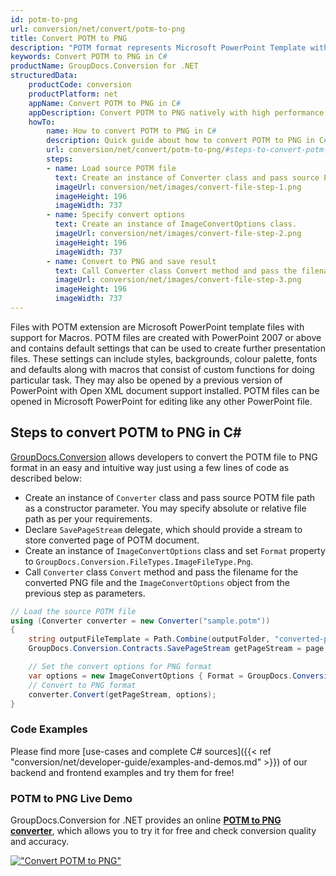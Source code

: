 ```yaml
---
id: potm-to-png
url: conversion/net/convert/potm-to-png
title: Convert POTM to PNG
description: "POTM format represents Microsoft PowerPoint Template with .potm extension. Learn how to convert POTM to PNG file programmatically in C# language using GroupDocs.Conversion for .NET library."
keywords: Convert POTM to PNG in C#
productName: GroupDocs.Conversion for .NET
structuredData:
    productCode: conversion
    productPlatform: net
    appName: Convert POTM to PNG in C#
    appDescription: Convert POTM to PNG natively with high performance using C# language and server side GroupDocs.Conversion for .NET APIs, without the use of any software like Microsoft or Open Office.
    howTo:
        name: How to convert POTM to PNG in C# 
        description: Quick guide about how to convert POTM to PNG in C# with high performance and accuracy.
        url: conversion/net/convert/potm-to-png/#steps-to-convert-potm-to-png-in-c
        steps:
        - name: Load source POTM file 
          text: Create an instance of Converter class and pass source POTM file path as a constructor parameter. You may specify absolute or relative file path as per your requirements. 
          imageUrl: conversion/net/images/convert-file-step-1.png
          imageHeight: 196
          imageWidth: 737
        - name: Specify convert options 
          text: Create an instance of ImageConvertOptions class.
          imageUrl: conversion/net/images/convert-file-step-2.png
          imageHeight: 196
          imageWidth: 737
        - name: Convert to PNG and save result 
          text: Call Converter class Convert method and pass the filename for the converted HTML file and the ImageConvertOptions object from the previous step as parameters.
          imageUrl: conversion/net/images/convert-file-step-3.png
          imageHeight: 196
          imageWidth: 737
---
```


Files with POTM extension are Microsoft PowerPoint template files with support for Macros. POTM files are created with PowerPoint 2007 or above and contains default settings that can be used to create further presentation files. These settings can include styles, backgrounds, colour palette, fonts and defaults along with macros that consist of custom functions for doing particular task. They may also be opened by a previous version of PowerPoint with Open XML document support installed. POTM files can be opened in Microsoft PowerPoint for editing like any other PowerPoint file.

## Steps to convert POTM to PNG in C#

[GroupDocs.Conversion](https://products.groupdocs.com/conversion/net) allows developers to convert the POTM file to PNG format in an easy and intuitive way just using a few lines of code as described below:

* Create an instance of `Converter` class and pass source POTM file path as a constructor parameter. You may specify absolute or relative file path as per your requirements. 
* Declare `SavePageStream` delegate, which should provide a stream to store converted page of POTM document.
* Create an instance of `ImageConvertOptions` class and set `Format` property to `GroupDocs.Conversion.FileTypes.ImageFileType.Png`.
* Call `Converter` class `Convert` method and pass the filename for the converted PNG file and the `ImageConvertOptions` object from the previous step as parameters.

```csharp
// Load the source POTM file
using (Converter converter = new Converter("sample.potm"))
{
    string outputFileTemplate = Path.Combine(outputFolder, "converted-page-{0}.png");
    GroupDocs.Conversion.Contracts.SavePageStream getPageStream = page => new FileStream(string.Format(outputFileTemplate, page), FileMode.Create);

    // Set the convert options for PNG format
    var options = new ImageConvertOptions { Format = GroupDocs.Conversion.FileTypes.ImageFileType.Png };   
    // Convert to PNG format
    converter.Convert(getPageStream, options);
}
```

### Code Examples

Please find more [use-cases and complete C# sources]({{< ref "conversion/net/developer-guide/examples-and-demos.md" >}}) of our backend and frontend examples and try them for free!

### POTM to PNG Live Demo

GroupDocs.Conversion for .NET provides an online [**POTM to PNG converter**](https://products.groupdocs.app/conversion/potm-to-png), which allows you to try it for free and check conversion quality and accuracy.

[!["Convert POTM to PNG"](conversion/net/images/convert-to-png/convert-potm-to-png.png)](https://products.groupdocs.app/conversion/potm-to-png)